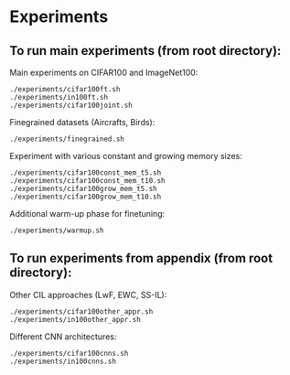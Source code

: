 # Experiments

## To run main experiments (from root directory):

Main experiments on CIFAR100 and ImageNet100:
```
./experiments/cifar100ft.sh
./experiments/in100ft.sh
./experiments/cifar100joint.sh
```

Finegrained datasets (Aircrafts, Birds):
```
./experiments/finegrained.sh
```

Experiment with various constant and growing memory sizes:
```
./experiments/cifar100const_mem_t5.sh
./experiments/cifar100const_mem_t10.sh
./experiments/cifar100grow_mem_t5.sh
./experiments/cifar100grow_mem_t10.sh
```

Additional warm-up phase for finetuning:
```
./experiments/warmup.sh
```

## To run experiments from appendix (from root directory):

Other CIL approaches (LwF, EWC, SS-IL):
```
./experiments/cifar100other_appr.sh
./experiments/in100other_appr.sh
```

Different CNN architectures:
```
./experiments/cifar100cnns.sh
./experiments/in100cnns.sh
```
